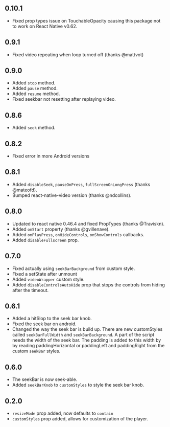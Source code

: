 ## 0.10.1
 - Fixed prop types issue on TouchableOpacity causing this package not to work on React Native v0.62.

## 0.9.1
 - Fixed video repeating when loop turned off (thanks @mattvot)

## 0.9.0
 - Added `stop` method.
 - Added `pause` method.
 - Added `resume` method.
 - Fixed seekbar not resetting after replaying video.

## 0.8.6
 - Added `seek` method.

## 0.8.2
 - Fixed error in more Android versions

## 0.8.1
 - Added `disableSeek`, `pauseOnPress`, `fullScreenOnLongPress` (thanks @mateofd).
 - Bumped react-native-video version (thanks @ndcollins).

## 0.8.0
 - Updated to react native 0.46.4 and fixed PropTypes (thanks @Traviskn).
 - Added `onStart` property (thanks @gvillenave).
 - Added `onPlayPress`, `onHideControls`, `onShowControls` callbacks.
 - Added `disableFullscreen` prop.

## 0.7.0
 - Fixed actually using `seekBarBackground` from custom style.
 - Fixed a setState after unmount
 - Added `videoWrapper` custom style.
 - Added `disableControlsAutoHide` prop that stops the controls from hiding after the timeout.

## 0.6.1
 - Added a hitSlop to the seek bar knob.
 - Fixed the seek bar on android.
 - Changed the way the seek bar is build up. There are new customStyles called `seekBarFullWidth`
   and `seekBarBackground`. A part of the script needs the width of the seek bar. The padding is
   added to this width by by reading paddingHorizontal or paddingLeft and paddingRight from the
   custom `seekBar` styles.

## 0.6.0
 - The seekBar is now seek-able.
 - Added `seekBarKnob` to `customStyles` to style the seek bar knob.

## 0.2.0

 - `resizeMode` prop added, now defaults to `contain`
 - `customStyles` prop added, allows for customization of the player.
